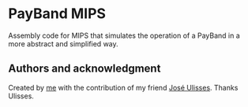 # PayBand MIPS

Assembly code for MIPS that simulates the operation of a PayBand in a more abstract and simplified way.

## Authors and acknowledgment

Created by [me](https://github.com/flavisXavier) with the contribution of my friend [José Ulisses](https://github.com/jos3s). Thanks Ulisses.